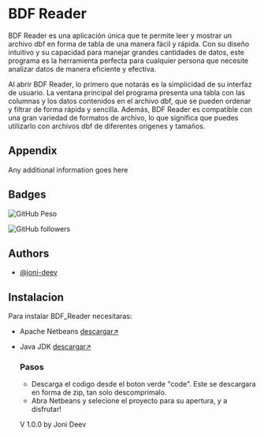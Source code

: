 
# BDF Reader

BDF Reader es una aplicación única que te permite leer y mostrar un archivo dbf en forma de tabla de una manera fácil y rápida. Con su diseño intuitivo y su capacidad para manejar grandes cantidades de datos, este programa es la herramienta perfecta para cualquier persona que necesite analizar datos de manera eficiente y efectiva.

Al abrir BDF Reader, lo primero que notarás es la simplicidad de su interfaz de usuario. La ventana principal del programa presenta una tabla con las columnas y los datos contenidos en el archivo dbf, que se pueden ordenar y filtrar de forma rápida y sencilla. Además, BDF Reader es compatible con una gran variedad de formatos de archivo, lo que significa que puedes utilizarlo con archivos dbf de diferentes orígenes y tamaños.




## Appendix

Any additional information goes here


## Badges

![GitHub Peso](https://img.shields.io/github/repo-size/joni-deev/DBF_Reader?style=plastic)

![GitHub followers](https://img.shields.io/github/followers/joni-deev?style=social)

## Authors

- [@joni-deev](https://www.github.com/joni-deev)


## Instalacion

Para instalar BDF_Reader necesitaras:

- Apache Netbeans [descargar↗️](https://netbeans.apache.org/download/)

- Java JDK [descargar↗️](https://www.oracle.com/java/technologies/downloads/)

  ### Pasos
    - Descarga el codigo desde el boton verde "code". Este se descargara en forma de zip, tan solo descomprimalo.
    - Abra Netbeans y selecione el proyecto para su apertura, y a disfrutar!

    V 1.0.0 by Joni Deev
    
